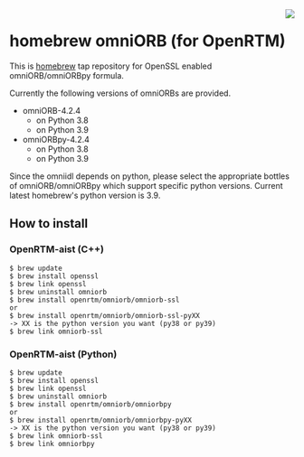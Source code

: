 <img src="https://upload.wikimedia.org/wikipedia/commons/thumb/9/95/Homebrew_logo.svg/159px-Homebrew_logo.svg.png" align="right">

# homebrew omniORB (for OpenRTM)
This is [homebrew](https://brew.sh/) tap repository for OpenSSL enabled omniORB/omniORBpy formula.

Currently the following versions of omniORBs are provided.

- omniORB-4.2.4
  - on Python 3.8
  - on Python 3.9
- omniORBpy-4.2.4
  - on Python 3.8
  - on Python 3.9

Since the omniidl depends on python, please select the appropriate
bottles of omniORB/omniORBpy which support specific python versions.
Current latest homebrew's python version is 3.9.

## How to install

### OpenRTM-aist (C++)
```shell
$ brew update
$ brew install openssl
$ brew link openssl
$ brew uninstall omniorb
$ brew install openrtm/omniorb/omniorb-ssl
or
$ brew install openrtm/omniorb/omniorb-ssl-pyXX
-> XX is the python version you want (py38 or py39)
$ brew link omniorb-ssl
```

### OpenRTM-aist (Python)
```shell
$ brew update
$ brew install openssl
$ brew link openssl
$ brew uninstall omniorb
$ brew install openrtm/omniorb/omniorbpy
or
$ brew install openrtm/omniorb/omniorbpy-pyXX
-> XX is the python version you want (py38 or py39)
$ brew link omniorb-ssl
$ brew link omniorbpy
```

